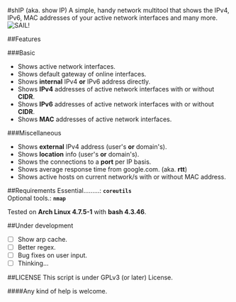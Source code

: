 #shIP (aka. show IP)
A simple, handy network multitool that shows the IPv4, IPv6, MAC addresses of your active network interfaces and many more.<br/>
<img src="https://raw.githubusercontent.com/xtonousou/shIP/master/imgs/head.png" title="SAIL!"/>

##Features

###Basic
- Shows active network interfaces.<br/>
- Shows default gateway of online interfaces.<br/>
- Shows **internal** IPv4 **or** IPv6 address directly.<br/>
- Shows **IPv4** addresses of active network interfaces with or without **CIDR**.<br/>
- Shows **IPv6** addresses of active network interfaces with or without **CIDR**.<br/>
- Shows **MAC** addresses of active network interfaces.<br/>

###Miscellaneous
- Shows **external** IPv4 address (user's **or** domain's).<br/>
- Shows **location** info (user's **or** domain's).<br/>
- Shows the connections to a **port** per IP basis.<br/>
- Shows average response time from google.com. (aka. **rtt**)<br/>
- Shows active hosts on current network/s with or without MAC address.<br/>

##Requirements
Essential.........: **```coreutils```**<br/>
Optional tools.: **```nmap```**<br/>

Tested on **Arch Linux 4.7.5-1** with **bash 4.3.46**.

##Under development
- [ ] Show arp cache.<br/>
- [ ] Better regex.<br/>
- [ ] Bug fixes on user input.<br/>
- [ ] Thinking...

##LICENSE
This script is under GPLv3 (or later) License.<br/>

####Any kind of help is welcome.<br/>
